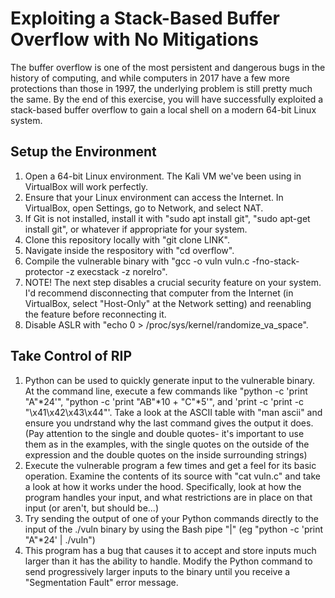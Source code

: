 # Exploiting a Stack-Based Buffer Overflow with No Mitigations

The buffer overflow is one of the most persistent and dangerous bugs in the history of computing, and while computers in 2017 have a few more protections than those in 1997, the underlying problem is still pretty much the same. By the end of this exercise, you will have successfully exploited a stack-based buffer overflow to gain a local shell on a modern 64-bit Linux system. 

## Setup the Environment
1. Open a 64-bit Linux environment. The Kali VM we've been using in VirtualBox will work perfectly. 
2. Ensure that your Linux environment can access the Internet. In VirtualBox, open Settings, go to Network, and select NAT. 
3. If Git is not installed, install it with "sudo apt install git", "sudo apt-get install git", or whatever if appropriate for your system. 
4. Clone this repository locally with "git clone LINK". 
5. Navigate inside the respository with "cd overflow". 
6. Compile the vulnerable binary with "gcc -o vuln vuln.c -fno-stack-protector -z execstack -z norelro". 
7. NOTE! The next step disables a crucial security feature on your system. I'd recommend disconnecting that computer from the Internet (in VirtualBox, select "Host-Only" at the Network setting) and reenabling the feature before reconnecting it. 
8. Disable ASLR with "echo 0 > /proc/sys/kernel/randomize_va_space".

## Take Control of RIP
1. Python can be used to quickly generate input to the vulnerable binary. At the command line, execute a few commands like "python -c 'print "A"*24'", "python -c 'print "AB"*10 + "C"*5'", and 'print -c 'print -c "\x41\x42\x43\x44"'. Take a look at the ASCII table with "man ascii" and ensure you undrstand why the last command gives the output it does. (Pay attention to the single and double quotes- it's important to use them as in the examples, with the single quotes on the outside of the expression and the double quotes on the inside surrounding strings)
2. Execute the vulnerable program a few times and get a feel for its basic operation. Examine the contents of its source with "cat vuln.c" and take a look at how it works under the hood. Specifically, look at how the program handles your input, and what restrictions are in place on that input (or aren't, but should be...) 
3. Try sending the output of one of your Python commands directly to the input of the ./vuln binary by using the Bash pipe "|" (eg "python -c 'print "A"*24' | ./vuln")
4. This program has a bug that causes it to accept and store inputs much larger than it has the ability to handle. Modify the Python command to send progressively larger inputs to the binary until you receive a "Segmentation Fault" error message.
